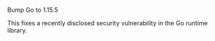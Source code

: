 Bump Go to 1.15.5

This fixes a recently disclosed security vulnerability in the Go runtime
library.
